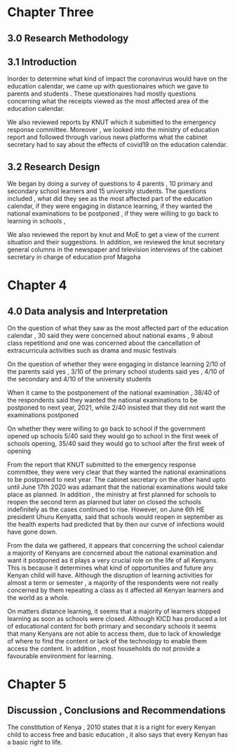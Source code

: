 # Chapter Three

## 3.0 Research Methodology

## 3.1 Introduction

Inorder to determine what kind of impact the coronavirus would have on the
education calendar, we came up with questionaires which we gave to parents
and students . These questionaires had mostly questions concerning what
the receipts viewed as the most affected area of the education calendar.

We also reviewed reports by KNUT which it submitted to the emergency response
committee. Moreover , we looked into the ministry of education report and 
followed through various news platforms what the cabinet secretary had to 
say about the effects of covid19 on the education calendar.

## 3.2 Research Design

We began by doing a survey of questions to 4 parents , 10 primary and secondary
school learners and 15 university students. The questions included , what did
they see as the most affected part of the education calendar, if they were 
engaging in distance learning, if they wanted the national examinations to be
postponed , if they were willing to go back to learning in schools ,

We also reviewed the report by knut and MoE to get a view of the current situation and their suggestions. In addition, we reviewed the knut secretary general 
columns in the newspaper and television interviews of the cabinet secretary in
charge of education prof Magoha

# Chapter 4

## 4.0 Data analysis and Interpretation

On the question of what they saw as the most affected part of the education 
calendar ,  30 said they were concerned about national exams , 9 about 
class repetitiond and one was concerned about the cancellation of 
extracurricula activities such as drama and music festivals

On the question of whether they were engaging in distance learning 2/10 of
the parents said yes , 3/10 of the primary school students said yes , 4/10
of the secondary and 4/10 of the university students

When it came to the postponement of the national examination , 38/40 of the
respondents said they wanted the national examinations to be postponed to next
year, 2021, while 2/40 insisted that they did not want the examinations postponed

On whether they were willing to go back to school if the government opened up
schools 5/40 said they would go to school in the first week of schools opening,
35/40 said they would go to school after the first week of opening

From the report that KNUT submitted to the emergency response committee, they
were very clear that they wanted the national examinations to be postponed to
next year. The cabinet secretary on the other hand upto until June 17th 2020
was adamant that the national examinations would take place as planned. In
addition , the ministry at first planned for schools to reopen the second term
as planned but later on closed the schools indefinitely as the cases continued 
to rise. However, on June 6th HE president Uhuru Kenyatta, said that schools
would reopen in september as the health experts had predicted that by then our
curve of infections would have gone down.

From the data we gathered, it appears that concerning the school calendar a 
majority of Kenyans are concerned about the national examination and want it 
postponed as it plays a
very crucial role on the life of all Kenyans. This is because it determines what
kind of opportunities and future any Kenyan child will have. Although the 
disruption of learning activities for almost a term or semester , a majority of
the respondents were not really concerned by them repeating a class as it affected
all Kenyan learners and the world as a whole.

On matters distance learning, it seems that a majority of learners stopped learning
as soon as schools were closed. Although KICD has produced a lot of educational
content for both primary and secondary schools it seems that many Kenyans are
not able to access them, due to lack of knowledge of where to find the content
or lack of the technology to enable them access the content. In addition , most
households do not provide a favourable environment for learning.
# Chapter 5

## Discussion , Conclusions and Recommendations

The constitution of Kenya , 2010 states that it is a right for every Kenyan 
child to access free and basic education , it also says that every Kenyan has
a basic right to life. 

